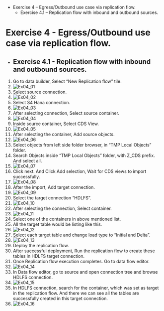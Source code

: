 - Exercise 4 – Egress/Outbound use case via replication flow.
   - Exercise 4.1 – Replication flow with inbound and outbound sources.


# Exercise 4 - Egress/Outbound use case via replication flow.

- ##	Exercise 4.1 - Replication flow with inbound and outbound sources.

1. Go to data builder, Select “New Replication flow” tile.
1. ![Ex04_01](images/Ex04_01.png)
1. Select source connection.
1. ![Ex04_02](images/Ex04_02.png)
1. Select S4 Hana connection.
1. ![Ex04_03](images/Ex04_03.png)
1. After selecting connection, Select source container.
1. ![Ex04_04](images/Ex04_04.png)
1. Inside source container, Select CDS View.
1. ![Ex04_05](images/Ex04_05.png)
1. After selecting the container, Add source objects.
1. ![Ex04_06](images/Ex04_06.png)
1. Select objects from left side folder browser, in “TMP Local Objects” folder.
1. Search Objects inside “TMP Local Objects” folder, with Z_CDS prefix. And select all.
1. ![Ex04_07](images/Ex04_07.png)
1. Click next. And Click Add selection, Wait for CDS views to import successfully.
1. ![Ex04_08](images/Ex04_08.png)
1. After the import, Add target connection.
1. ![Ex04_09](images/Ex04_09.png)
1. Select the target connection “HDLFS”.
1. ![Ex04_10](images/Ex04_10.png)
1. After selecting the connection, Select container.
1. ![Ex04_11](images/Ex04_11.png)
1. Select one of the containers in above mentioned list.
1. All the target table would be listing like this.
1. ![Ex04_12](images/Ex04_12.png)
1. Select each target table and change load type to “Initial and Delta”.
1. ![Ex04_13](images/Ex04_13.png)
1. Deploy the replication flow.
1. After successful deployment, Run the replication flow to create these tables in HDLFS target connection.
1. Once Replication flow execution completes. Go to data flow editor.
1. ![Ex04_14](images/Ex04_14.png)
1. In Data flow editor, go to source and open connection tree and browse HDLFS connection.
1. ![Ex04_15](images/Ex04_15.png)
1. In HDLFS connection, search for the container, which was set as target in the replication flow. And there we can see all the tables are successfully created in this target connection.
1. ![Ex04_16](images/Ex04_16.png)






 









